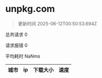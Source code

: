 
  # unpkg.com

  > 更新时间 2025-06-12T00:50:53.694Z
  
  总共请求 0

  请求报错 0

  平均耗时 NaNms

|城市|ip|下载大小|速度|
|-----|----------|---|---|

  